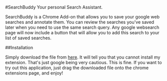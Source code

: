 #SearchBuddy
Your personal Search Assistant.

SearchBuddy is a Chrome Add-on that allows you to save your google web searches and annotate them. You can review the searches you've saved later when you need to use the same search query. Any google websearch page will now include a button that will allow you to add this search to your list of saved searches.

##Installation

Simply download the file from [here](http://users.encs.concordia.ca/~alexan_s/SearchBuddy.crx). It will tell you that you cannot install my extension. That's just google being very cautious. This is fine. If you want to try out this application, just drag the downloaded file onto the chrome extensions page, and enjoy!